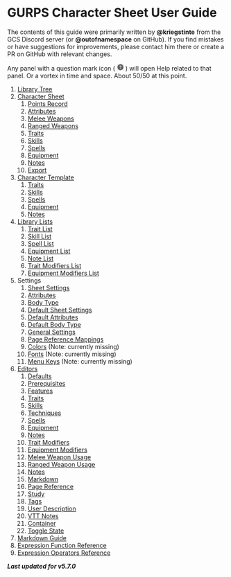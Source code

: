 # GURPS Character Sheet User Guide

The contents of this guide were primarily written by **@kriegstinte** from the GCS Discord server (or **@outofnamespace** on GitHub). If you find mistakes or have suggestions for improvements, please contact him there or create a PR on GitHub with relevant changes.

Any panel with a question mark icon ( ![](./img/q.png "Help") ) will open Help related to that panel. Or a vortex in time and space. About 50/50 at this point.

1. [Library Tree](./Library%20Tree.md)
2. [Character Sheet](./Character%20Sheet.md)
   1. [Points Record](./Points%20Record.md)
   2. [Attributes](./Attributes.md)
   3. [Melee Weapons](./Melee%20Weapon%20Usage%20List.md)
   4. [Ranged Weapons](./Ranged%20Weapon%20Usage%20List.md)
   5. [Traits](./Trait.md)
   6. [Skills](./Skill.md)
   7. [Spells](./Spell.md)
   8. [Equipment](./Equipment.md)
   9. [Notes](./Note.md)
   10. [Export](./Export.md)
3. [Character Template](./Character%20Template.md)
   1. [Traits](./Trait.md)
   2. [Skills](./Skill.md)
   3. [Spells](./Spell.md)
   4. [Equipment](./Equipment.md)
   5. [Notes](./Note.md)
4. [Library Lists](./List.md)
   1. [Trait List](./Trait%20List.md)
   2. [Skill List](./Skill%20List.md)
   3. [Spell List](./Spell%20List.md)
   4. [Equipment List](./Equipment%20List.md)
   5. [Note List](./Note%20List.md)
   6. [Trait Modifiers List](./Trait%20Modifiers%20List.md)
   7. [Equipment Modifiers List](./Equipment%20Modifiers%20List.md)
5. Settings
   1. [Sheet Settings](./Sheet%20Settings.md)
   2. [Attributes](./Attributes.md)
   3. [Body Type](./Body%20Type.md)
   4. [Default Sheet Settings](./Default%20Sheet%20Settings.md)
   5. [Default Attributes](./Default%20Attributes.md)
   6. [Default Body Type](./Default%20Body%20Type.md)
   7. [General Settings](./General%20Settings.md)
   8. [Page Reference Mappings](./Page%20Reference%20Mappings.md)
   9. [Colors](./Colors.md) (Note: currently missing)
   10. [Fonts](./Fonts.md) (Note: currently missing)
   11. [Menu Keys](./Menu%20Keys.md) (Note: currently missing)
6. [Editors](./Detail%20Editor.md)
   1. [Defaults](./Defaults.md)
   2. [Prerequisites](./Prerequisites.md)
   3. [Features](./Features.md)
   4. [Traits](./Trait.md)
   5. [Skills](./Skill.md)
   6. [Techniques](./Techniques.md)
   7. [Spells](./Spell.md)
   8. [Equipment](./Equipment.md)
   9. [Notes](./Note.md)
   10. [Trait Modifiers](./Trait%20Modifiers.md)
   11. [Equipment Modifiers](./Equipment%20Modifiers.md)
   12. [Melee Weapon Usage](./Melee%20Weapon%20Usage.md)
   13. [Ranged Weapon Usage](./Ranged%20Weapon%20Usage.md)
   14. [Notes](./Notes.md)
   15. [Markdown](./Markdown.md)
   16. [Page Reference](./Page%20Reference.md)
   17. [Study](./Study.md)
   18. [Tags](./Tags.md)
   19. [User Description](./User%20Description.md)
   20. [VTT Notes](./VTT%20Notes.md)
   21. [Container](./Container.md)
   22. [Toggle State](./Toggle%20State.md)
7. [Markdown Guide](../Markdown%20Guide.md)
8. [Expression Function Reference](../Expression%20Functions.md)
9. [Expression Operators Reference](../Expression%20Operators.md)

***Last updated for v5.7.0***